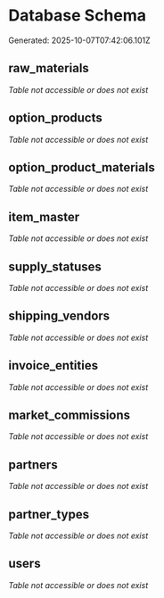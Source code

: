 # Database Schema

Generated: 2025-10-07T07:42:06.101Z

## raw_materials

*Table not accessible or does not exist*

## option_products

*Table not accessible or does not exist*

## option_product_materials

*Table not accessible or does not exist*

## item_master

*Table not accessible or does not exist*

## supply_statuses

*Table not accessible or does not exist*

## shipping_vendors

*Table not accessible or does not exist*

## invoice_entities

*Table not accessible or does not exist*

## market_commissions

*Table not accessible or does not exist*

## partners

*Table not accessible or does not exist*

## partner_types

*Table not accessible or does not exist*

## users

*Table not accessible or does not exist*

